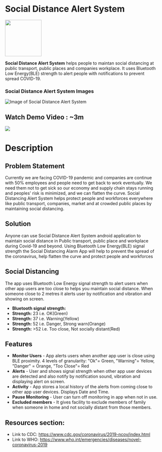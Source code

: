 # Social Distance Alert System
<img src="https://github.com/satyamkr01/Social_Distance_Alert_System/blob/master/logo.png" width="120">

**Social Distance Alert System** helps people to maintan social distancing at public transport, public places and companies workplace. It uses Bluetooth Low Energy(BLE) strength to alert people with notifications to prevent spread COVID-19.

### Social Distance Alert System Images
![Image of Social Distance Alert System](https://github.com/satyamkr01/Social_Distance_Alert_System/blob/master/app_flow.png)

## Watch Demo Video : ~3m
[![](https://github.com/satyamkr01/Social_Distance_Alert_System/blob/master/video_icon.png)](https://github.com/satyamkr01/Social_Distance_Alert_System/blob/master/app_video.mp4 " Demo Video")

# Description

## Problem Statement
Currently we are facing COVID-19 pandemic and companies are continue with 50% employees and people need to get back to work eventually. We need them not to get sick so our economy and supply chain stays running and peoples' risk is minimized, and we can flatten the curve. Social Distancing Alert System helps protect people and workforces everywhere like public transport, companies, market and at crowded public places by maintaining social distancing.


## Solution
Anyone can use Social Distance Alert System android application to maintain social distance in Public transport, public place and workplace during Covid-19 and beyond. Using Bluetooth Low Energy(BLE) signal strength the Social Distancing Alarm App will help to prevent the spread of the coronavirus, help flatten the curve and protect people and workforces


## Social Distancing
The app uses Bluetooth Low Energy signal strength to alert users when other app users are too close to helps you maintain social distance. When someone close to 2 metres it alerts user by notification and vibration and showing on screen.

* **Bluetooth signal strength:**
* **Strength:** 23  i.e. OK(Green)
* **Strength:** 37  i.e. Warning(Yellow)
* **Strength:** 52  i.e. Danger, Strong warn(Orange)
* **Strength:** >52 i.e. Too close, Not socially distant(Red)


## Features
* **Monitor Users** - App alerts users when another app user is close using BLE proximity. 4 levels of granularity: "Ok"= Green, "Warning"= Yellow, "Danger" = Orange, "Too Close"= Red
* **Alerts** - User and shows signal strength when other app user devices are detected and also notify by notification sound, vibration and displaying alert on screen.
* **Activity** - App stores a local history of the alerts from coming close to other app user devices. Displays Date and Time.
* **Pause Monitoring** - User can turn off monitoring in app when not in use.
* **Excluded members** - It gives facility to exclude members of family when someone in home and not socially distant from those members.


## Resources section:
* Link to CDC: https://www.cdc.gov/coronavirus/2019-ncov/index.html 
* Link to WHO: https://www.who.int/emergencies/diseases/novel-coronavirus-2019 
